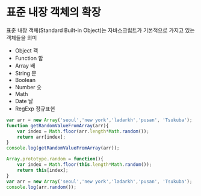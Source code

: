 # 표준 내장 객체의 확장

표준 내장 객체\(Standard Built-in Object\)는 자바스크립트가 기본적으로 가지고 있는 객체들을 의미

* Object 객
* Function 함
* Array 배
* String 문
* Boolean
* Number 숫
* Math
* Date 날
* RegExp 정규표현

```javascript
var arr = new Array('seoul','new york','ladarkh','pusan', 'Tsukuba');
function getRandomValueFromArray(arr){
    var index = Math.floor(arr.length*Math.random());
    return arr[index]; 
}
console.log(getRandomValueFromArray(arr));
```

```javascript
Array.prototype.random = function(){
    var index = Math.floor(this.length*Math.random());
    return this[index];
}
var arr = new Array('seoul','new york','ladarkh','pusan', 'Tsukuba');
console.log(arr.random());
```

